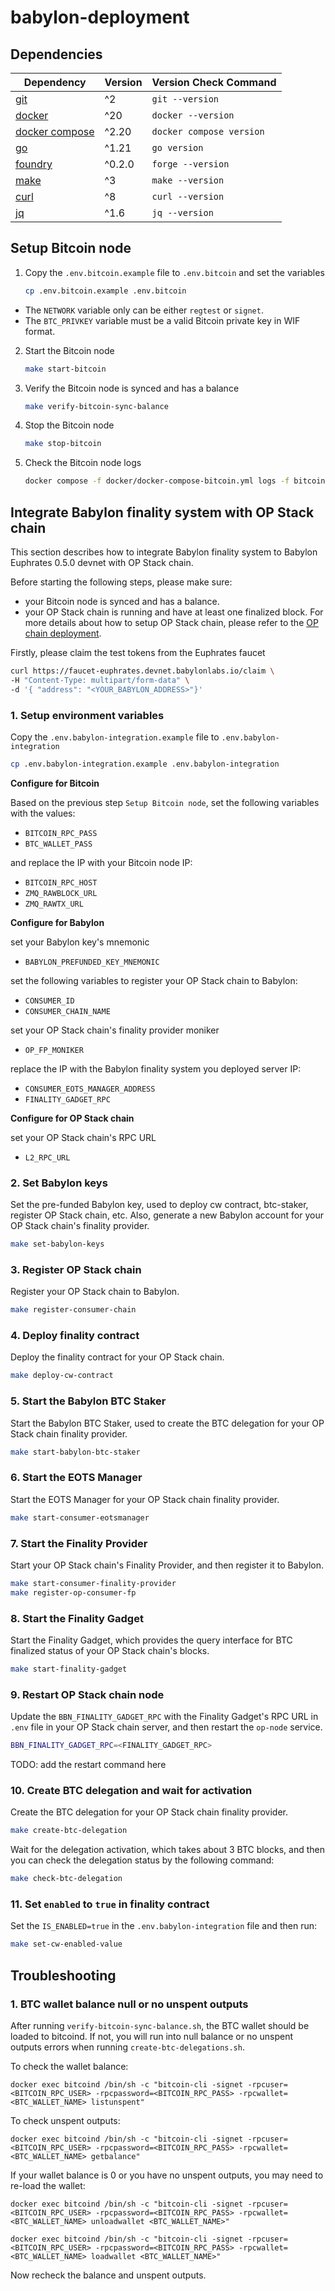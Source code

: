 # babylon-deployment

## Dependencies

| Dependency      | Version | Version Check Command |
| ----------- | ----------- | ----------- |
| [git](https://git-scm.com/)      | ^2       | `git --version`       |
| [docker](https://www.docker.com/)      | ^20       | `docker --version`       |
| [docker compose](https://docs.docker.com/compose/)      | ^2.20       | `docker compose version`       |
| [go](https://go.dev/)      | ^1.21       | `go version`       |
| [foundry](https://getfoundry.sh/)      | ^0.2.0       | `forge --version`       |
| [make](https://linux.die.net/man/1/make)      | ^3       | `make --version`       |
| [curl](https://curl.se/)      | ^8       | `curl --version`       |
| [jq](https://github.com/jqlang/jq)      | ^1.6       | `jq --version`       |


## Setup Bitcoin node

1. Copy the `.env.bitcoin.example` file to `.env.bitcoin` and set the variables

    ```bash
    cp .env.bitcoin.example .env.bitcoin
    ```

* The `NETWORK` variable only can be either `regtest` or `signet`.
* The `BTC_PRIVKEY` variable must be a valid Bitcoin private key in WIF format.

2. Start the Bitcoin node

    ```bash
    make start-bitcoin
    ```

3. Verify the Bitcoin node is synced and has a balance

    ```bash
    make verify-bitcoin-sync-balance
    ```

4. Stop the Bitcoin node

    ```bash
    make stop-bitcoin
    ```

5. Check the Bitcoin node logs

    ```bash
    docker compose -f docker/docker-compose-bitcoin.yml logs -f bitcoind
    ```

## Integrate Babylon finality system with OP Stack chain

This section describes how to integrate Babylon finality system to Babylon Euphrates 0.5.0 devnet with OP Stack chain.

Before starting the following steps, please make sure:

* your Bitcoin node is synced and has a balance.
* your OP Stack chain is running and have at least one finalized block. For more details about how to setup OP Stack chain, please refer to the [OP chain deployment](https://github.com/Snapchain/op-chain-deployment/blob/main/README.md).


Firstly, please claim the test tokens from the Euphrates faucet

```bash
curl https://faucet-euphrates.devnet.babylonlabs.io/claim \
-H "Content-Type: multipart/form-data" \
-d '{ "address": "<YOUR_BABYLON_ADDRESS>"}'
```

### 1. Setup environment variables

Copy the `.env.babylon-integration.example` file to `.env.babylon-integration`

```bash
cp .env.babylon-integration.example .env.babylon-integration
```

**Configure for Bitcoin**

Based on the previous step `Setup Bitcoin node`, set the following variables with the values:
- `BITCOIN_RPC_PASS`
- `BTC_WALLET_PASS`
    
and replace the IP with your Bitcoin node IP:
- `BITCOIN_RPC_HOST`
- `ZMQ_RAWBLOCK_URL`
- `ZMQ_RAWTX_URL`

**Configure for Babylon**

set your Babylon key's mnemonic

- `BABYLON_PREFUNDED_KEY_MNEMONIC`

set the following variables to register your OP Stack chain to Babylon:

- `CONSUMER_ID`
- `CONSUMER_CHAIN_NAME`

set your OP Stack chain's finality provider moniker

- `OP_FP_MONIKER`

replace the IP with the Babylon finality system you deployed server IP:

- `CONSUMER_EOTS_MANAGER_ADDRESS`
- `FINALITY_GADGET_RPC`

**Configure for OP Stack chain**

set your OP Stack chain's RPC URL

- `L2_RPC_URL`

### 2. Set Babylon keys

Set the pre-funded Babylon key, used to deploy cw contract, btc-staker, register OP Stack chain, etc. Also, generate a new Babylon account for your OP Stack chain's finality provider.

```bash
make set-babylon-keys
```

### 3. Register OP Stack chain

Register your OP Stack chain to Babylon.

```bash
make register-consumer-chain
```

### 4. Deploy finality contract

Deploy the finality contract for your OP Stack chain.

```bash
make deploy-cw-contract
```

### 5. Start the Babylon BTC Staker

Start the Babylon BTC Staker, used to create the BTC delegation for your OP Stack chain finality provider.

```bash
make start-babylon-btc-staker
```

### 6. Start the EOTS Manager

Start the EOTS Manager for your OP Stack chain finality provider.

```bash
make start-consumer-eotsmanager
```

### 7. Start the Finality Provider

Start your OP Stack chain's Finality Provider, and then register it to Babylon.

```bash
make start-consumer-finality-provider
make register-op-consumer-fp
```

### 8. Start the Finality Gadget

Start the Finality Gadget, which provides the query interface for BTC finalized status of your OP Stack chain's blocks.

```bash
make start-finality-gadget
```

### 9. Restart OP Stack chain node

Update the `BBN_FINALITY_GADGET_RPC` with the Finality Gadget's RPC URL in `.env` file in your OP Stack chain server, and then restart the `op-node` service.

```bash
BBN_FINALITY_GADGET_RPC=<FINALITY_GADGET_RPC>
```

TODO: add the restart command here

### 10. Create BTC delegation and wait for activation

Create the BTC delegation for your OP Stack chain finality provider.

```bash
make create-btc-delegation
```

Wait for the delegation activation, which takes about 3 BTC blocks, and then you can check the delegation status by the following command:

```bash
make check-btc-delegation
```

### 11. Set `enabled` to `true` in finality contract

Set the `IS_ENABLED=true` in the `.env.babylon-integration` file and then run:

```bash
make set-cw-enabled-value
```

## Troubleshooting

### 1. BTC wallet balance null or no unspent outputs

After running `verify-bitcoin-sync-balance.sh`, the BTC wallet should be loaded to bitcoind. If not, you will run into null balance or no unspent outputs errors when running `create-btc-delegations.sh`.

To check the wallet balance:

```
docker exec bitcoind /bin/sh -c "bitcoin-cli -signet -rpcuser=<BITCOIN_RPC_USER> -rpcpassword=<BITCOIN_RPC_PASS> -rpcwallet=<BTC_WALLET_NAME> listunspent"
```

To check unspent outputs:

```
docker exec bitcoind /bin/sh -c "bitcoin-cli -signet -rpcuser=<BITCOIN_RPC_USER> -rpcpassword=<BITCOIN_RPC_PASS> -rpcwallet=<BTC_WALLET_NAME> getbalance"
```

If your wallet balance is 0 or you have no unspent outputs, you may need to re-load the wallet:

```
docker exec bitcoind /bin/sh -c "bitcoin-cli -signet -rpcuser=<BITCOIN_RPC_USER> -rpcpassword=<BITCOIN_RPC_PASS> -rpcwallet=<BTC_WALLET_NAME> unloadwallet <BTC_WALLET_NAME>"

docker exec bitcoind /bin/sh -c "bitcoin-cli -signet -rpcuser=<BITCOIN_RPC_USER> -rpcpassword=<BITCOIN_RPC_PASS> -rpcwallet=<BTC_WALLET_NAME> loadwallet <BTC_WALLET_NAME>"
```

Now recheck the balance and unspent outputs.

